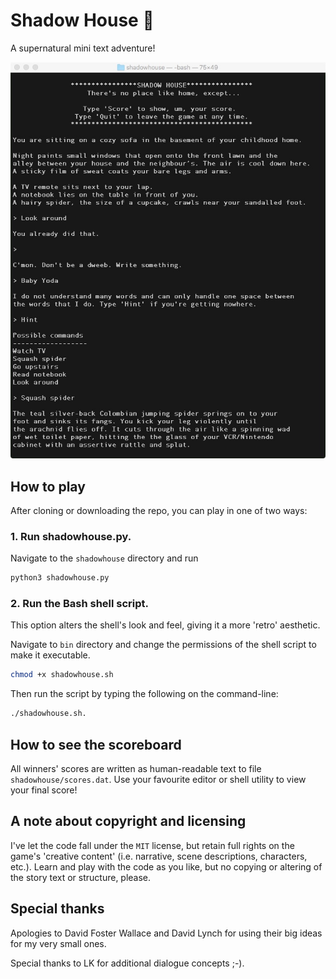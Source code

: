 # Shadow House 👻

A supernatural mini text adventure!

![alt text][snapshot]

## How to play
After cloning or downloading the repo, you can play in one of two ways:

### 1. Run shadowhouse.py.
Navigate to the `shadowhouse` directory and run

```sh
python3 shadowhouse.py
```

### 2. Run the Bash shell script.
This option alters the shell's look and feel, giving it a more 'retro'
aesthetic.

Navigate to `bin` directory and change the permissions of the shell script
to make it executable.

```sh
chmod +x shadowhouse.sh
```

Then run the script by typing the following on the command-line:

```sh
./shadowhouse.sh.
```

## How to see the scoreboard
All winners' scores are written as human-readable text to file
`shadowhouse/scores.dat`. Use your favourite editor or shell utility
to view your final score!

## A note about copyright and licensing
I've let the code fall under the `MIT` license, but retain full rights on
the game's 'creative content' (i.e. narrative, scene descriptions, characters,
etc.). Learn and play with the code as you like, but no copying or altering
of the story text or structure, please.

## Special thanks
Apologies to David Foster Wallace and David Lynch for using their big ideas
for my very small ones.

Special thanks to LK for additional dialogue concepts ;-).


[snapshot]: snapshot.jpeg
